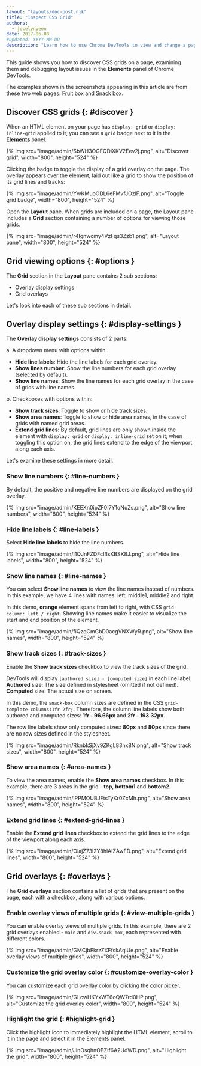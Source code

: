 ```yaml
---
layout: "layouts/doc-post.njk"
title: "Inspect CSS Grid"
authors:
  - jecelynyeen
date: 2017-06-08
#updated: YYYY-MM-DD
description: "Learn how to use Chrome DevTools to view and change a page&#39;s CSS."
---
```


This guide shows you how to discover CSS grids on a page, examining them and debugging layout issues
in the **Elements** panel of Chrome DevTools.

The examples shown in the screenshots appearing in this article are from these two web pages: [Fruit
box][1] and [Snack box][2].

## Discover CSS grids {: #discover }

When an HTML element on your page has `display: grid` or `display: inline-grid` applied to it, you
can see a `grid` badge next to it in the [**Elements**][3] panel.

{% Img src="image/admin/SbWH3OGFQDiXKV2Eev2j.png", alt="Discover grid", width="800", height="524" %}

Clicking the badge to toggle the display of a grid overlay on the page. The overlay appears over the
element, laid out like a grid to show the position of its grid lines and tracks:

{% Img src="image/admin/YwKMuoODL6eFMvfJOzlF.png", alt="Toggle grid badge", width="800", height="524" %}

Open the **Layout** pane. When grids are included on a page, the Layout pane includes a **Grid**
section containing a number of options for viewing those grids.

{% Img src="image/admin/r4Ignwcmy4VzFqs3Zzb1.png", alt="Layout pane", width="800", height="524" %}

## Grid viewing options {: #options }

The **Grid** section in the **Layout** pane contains 2 sub sections:

- Overlay display settings
- Grid overlays

Let's look into each of these sub sections in detail.

## Overlay display settings {: #display-settings }

The **Overlay display settings** consists of 2 parts:

a. A dropdown menu with options within:

- **Hide line labels**: Hide the line labels for each grid overlay.
- **Show lines number**: Show the line numbers for each grid overlay (selected by default).
- **Show line names**: Show the line names for each grid overlay in the case of grids with line
  names.

b. Checkboxes with options within:

- **Show track sizes**: Toggle to show or hide track sizes.
- **Show area names**: Toggle to show or hide area names, in the case of grids with named grid
  areas.
- **Extend grid lines**: By default, grid lines are only shown inside the element with
  `display: grid` or `display: inline-grid` set on it; when toggling this option on, the grid lines
  extend to the edge of the viewport along each axis.

Let's examine these settings in more detail.

### Show line numbers {: #line-numbers }

By default, the positive and negative line numbers are displayed on the grid overlay.

{% Img src="image/admin/KEEXn0ipZF0I7Y1qNuZs.png", alt="Show line numbers", width="800", height="524" %}

### Hide line labels {: #line-labels }

Select **Hide line labels** to hide the line numbers.

{% Img src="image/admin/I1QJnFZDFcIflsKBSK8J.png", alt="Hide line labels", width="800", height="524" %}

### Show line names {: #line-names }

You can select **Show line names** to view the line names instead of numbers. In this example, we
have 4 lines with names: left, middle1, middle2 and right.

In this demo, **orange** element spans from left to right, with CSS `grid-column: left / right`.
Showing line names make it easier to visualize the start and end position of the element.

{% Img src="image/admin/fiQzqCmGbD0acgVNXWyR.png", alt="Show line names", width="800", height="524" %}

### Show track sizes {: #track-sizes }

Enable the **Show track sizes** checkbox to view the track sizes of the grid.

DevTools will display `[authored size] - [computed size]` in each line label: **Authored** size: The
size defined in stylesheet (omitted if not defined). **Computed** size: The actual size on screen.

In this demo, the `snack-box` column sizes are defined in the CSS `grid-template-columns:1fr 2fr;`.
Therefore, the column line labels show both authored and computed sizes: **1fr - 96.66px** and
**2fr - 193.32px**.

The row line labels show only computed sizes: **80px** and **80px** since there are no row sizes
defined in the stylesheet.

{% Img src="image/admin/RknbkSjXv9ZKgL83nx8N.png", alt="Show track sizes", width="800", height="524" %}

### Show area names {: #area-names }

To view the area names, enable the **Show area names** checkbox. In this example, there are 3 areas
in the grid - **top**, **bottom1** and **bottom2**.

{% Img src="image/admin/iPPMOUBJFtsTyKr0ZcMh.png", alt="Show area names", width="800", height="524" %}

### Extend grid lines {: #extend-grid-lines }

Enable the **Extend grid lines** checkbox to extend the grid lines to the edge of the viewport along
each axis.

{% Img src="image/admin/OlajZ73i2Y8hlAIZAwFD.png", alt="Extend grid lines", width="800", height="524" %}

## Grid overlays {: #overlays }

The **Grid overlays** section contains a list of grids that are present on the page, each with a
checkbox, along with various options.

### Enable overlay views of multiple grids {: #view-multiple-grids }

You can enable overlay views of multiple grids. In this example, there are 2 grid overlays enabled -
`main` and `div.snack-box`, each represented with different colors.

{% Img src="image/admin/GMCjbEkrzZXFfskAqlUe.png", alt="Enable overlay views of multiple grids", width="800", height="524" %}

### Customize the grid overlay color {: #customize-overlay-color }

You can customize each grid overlay color by clicking the color picker.

{% Img src="image/admin/GLcwHKYxWT6oQW7rd0HP.png", alt="Customize the grid overlay color", width="800", height="524" %}

### Highlight the grid {: #highlight-grid }

Click the highlight icon to immediately highlight the HTML element, scroll to it in the page and
select it in the Elements panel.

{% Img src="image/admin/JinOsqhnOBZIf6A2UdWD.png", alt="Highlight the grid", width="800", height="524" %}

[1]: https://jec.fyi/demo/css-grid-fruit
[2]: https://jec.fyi/demo/css-grid-snack
[3]: /web/tools/chrome-devtools#open
